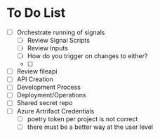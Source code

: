 # To Do List


- [ ] Orchestrate running of signals
	- [ ] Review Signal Scripts
	- [ ] Review Inputs
	- [ ] How do you trigger on changes to either?
	- [ ] 
- [ ] Review fileapi
- [ ] API Creation
- [ ] Development Process
- [ ] Deployment/Operations
- [ ] Shared secret repo
- [ ] Azure Artrifact Credentials
	- [ ] poetry token per project is not correct
	- [ ] there must be a better way at the user level